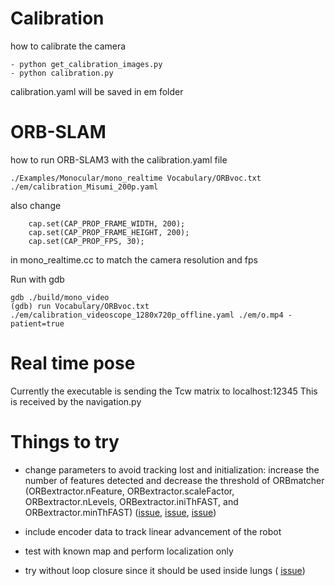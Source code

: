 # Calibration
how to calibrate the camera
```
- python get_calibration_images.py
- python calibration.py
```
calibration.yaml will be saved in em folder


# ORB-SLAM
how to run ORB-SLAM3 with the calibration.yaml file
```
./Examples/Monocular/mono_realtime Vocabulary/ORBvoc.txt ./em/calibration_Misumi_200p.yaml
```

also change 
```
    cap.set(CAP_PROP_FRAME_WIDTH, 200); 
    cap.set(CAP_PROP_FRAME_HEIGHT, 200);
    cap.set(CAP_PROP_FPS, 30); 
```
in mono_realtime.cc to match the camera resolution and fps

Run with gdb
```
gdb ./build/mono_video 
(gdb) run Vocabulary/ORBvoc.txt ./em/calibration_videoscope_1280x720p_offline.yaml ./em/o.mp4 -patient=true
```

# Real time pose
Currently the executable is sending the Tcw matrix to localhost:12345
This is received by the navigation.py 

# Things to try
- change parameters to avoid tracking lost and initialization: 
increase the number of features detected and decrease the threshold of ORBmatcher (ORBextractor.nFeature, ORBextractor.scaleFactor, ORBextractor.nLevels, ORBextractor.iniThFAST, and ORBextractor.minThFAST) ([issue](https://github.com/UZ-SLAMLab/ORB_SLAM3/issues/863), [issue](https://github.com/UZ-SLAMLab/ORB_SLAM3/issues/757), [issue](https://github.com/UZ-SLAMLab/ORB_SLAM3/issues/736))

- include encoder data to track linear advancement of the robot

- test with known map and perform localization only

- try without loop closure since it should be used inside lungs ( [issue](https://github.com/UZ-SLAMLab/ORB_SLAM3/issues/802))